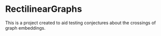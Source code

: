 # RectilinearGraphs

This is a project created to aid testing conjectures about the crossings of graph embeddings.
